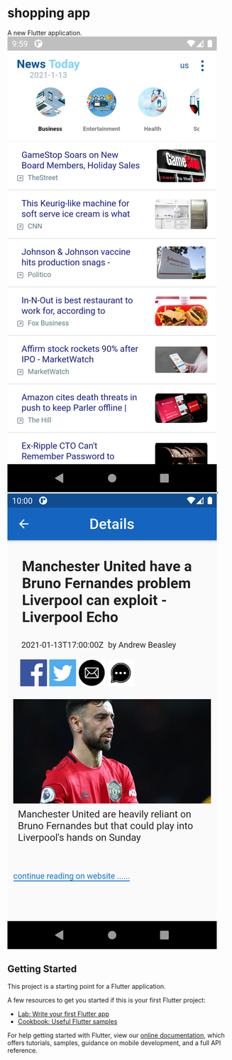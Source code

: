# shopping app

A new Flutter application.
![](https://github.com/ElGenius-developer/News-App/blob/main/ScreenShots/1.png),![](https://github.com/ElGenius-developer/News-App/blob/main/ScreenShots/2.png)
## Getting Started

This project is a starting point for a Flutter application.

A few resources to get you started if this is your first Flutter project:

- [Lab: Write your first Flutter app](https://flutter.dev/docs/get-started/codelab)
- [Cookbook: Useful Flutter samples](https://flutter.dev/docs/cookbook)

For help getting started with Flutter, view our
[online documentation](https://flutter.dev/docs), which offers tutorials,
samples, guidance on mobile development, and a full API reference.
